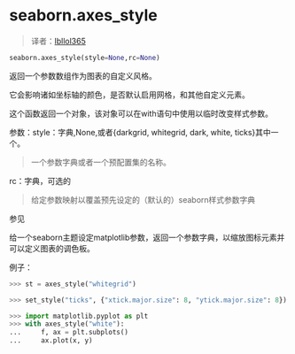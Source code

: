 # seaborn.axes_style

> 译者：[lbllol365](https://github.com/lbllol365)

```python
seaborn.axes_style(style=None,rc=None)
```

返回一个参数数组作为图表的自定义风格。

它会影响诸如坐标轴的颜色，是否默认启用网格，和其他自定义元素。

这个函数返回一个对象，该对象可以在with语句中使用以临时改变样式参数。

参数：style：字典,None,或者{darkgrid, whitegrid, dark, white, ticks}其中一个。

> 一个参数字典或者一个预配置集的名称。

rc：字典，可选的

> 给定参数映射以覆盖预先设定的（默认的）seaborn样式参数字典

参见

给一个seaborn主题设定matplotlib参数，返回一个参数字典，以缩放图标元素并可以定义图表的调色板。

例子：

```python
>>> st = axes_style("whitegrid")
```

```python
>>> set_style("ticks", {"xtick.major.size": 8, "ytick.major.size": 8})
```

```python
>>> import matplotlib.pyplot as plt
>>> with axes_style("white"):
...     f, ax = plt.subplots()
...     ax.plot(x, y)
```

